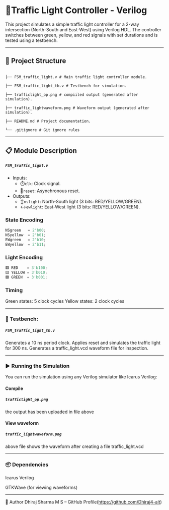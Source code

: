 # 🚦Traffic Light Controller - Verilog

This project simulates a simple traffic light controller for a 2-way intersection (North-South and East-West) using Verilog HDL. The controller switches between green, yellow, and red signals with set durations and is tested using a testbench.

---

## 📁 Project Structure
```

├── FSM_traffic_light.v # Main traffic light controller module.

├── FSM_traffic_light_tb.v # Testbench for simulation.

├── trafficlight_op.png # compiiled output (generated after simulation).

├── traffic_lightwaveform.png # Waveform output (generated after simulation).

├── README.md # Project documentation.

└── .gitignore # Git ignore rules

```

---

## 📋 Module Description

##### `FSM_traffic_light.v`

- Inputs:
  - ⏱️`clk`: Clock signal.
  - 🔁`reset`: Asynchronous reset.
- Outputs:
  - ↕️`nslight`: North-South light (3 bits: RED/YELLOW/GREEN).
  - ↔️`ewlight`: East-West light (3 bits: RED/YELLOW/GREEN).

### State Encoding

```verilog
NSgreen   = 2'b00;
NSyellow  = 2'b01;
EWgreen   = 2'b10;
EWyellow  = 2'b11;
```
### Light Encoding

```verilog
🟥 RED    = 3'b100;
🟨 YELLOW = 3'b010;
🟩 GREEN  = 3'b001;
```
### Timing

Green states: 5 clock cycles
Yellow states: 2 clock cycles

-----

### 🧪 Testbench:

##### `FSM_traffic_light_tb.v`

Generates a 10 ns period clock.
Applies reset and simulates the traffic light for 300 ns.
Generates a traffic_light.vcd waveform file for inspection.

----

### ▶️ Running the Simulation

You can run the simulation using any Verilog simulator like Icarus Verilog:

#### Compile

##### `trafficlight_op.png`

the output has been uploaded in file above

#### View waveform

##### `traffic_lightwaveform.png`

above file shows the waveform after creating a file traffic_light.vcd

---

### 📦 Dependencies

Icarus Verilog

GTKWave (for viewing waveforms)


-------------------

👤 Author
Dhiraj Sharma M S – GitHub Profile(https://github.com/Dhiraj4-alt)
